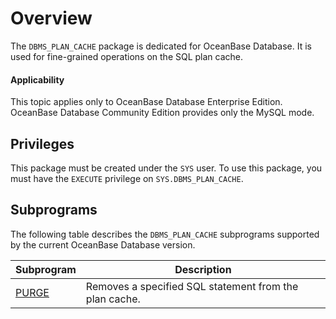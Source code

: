 Overview
=======================================
The `DBMS_PLAN_CACHE` package is dedicated for OceanBase Database. It is used for fine-grained operations on the SQL plan cache.

<main id="notice" >
    <h4>Applicability</h4>
    <p>This topic applies only to OceanBase Database Enterprise Edition. OceanBase Database Community Edition provides only the MySQL mode. </p>
  </main>

Privileges
-----------------------------------------

This package must be created under the `SYS` user. To use this package, you must have the `EXECUTE` privilege on `SYS.DBMS_PLAN_CACHE`.

Subprograms
------------------------------------------

The following table describes the `DBMS_PLAN_CACHE` subprograms supported by the current OceanBase Database version.


| **Subprogram** | **Description** |
|------------------------------------------------------|-------------------------|
| [PURGE](2.purge-oracle.md) | Removes a specified SQL statement from the plan cache.  |


